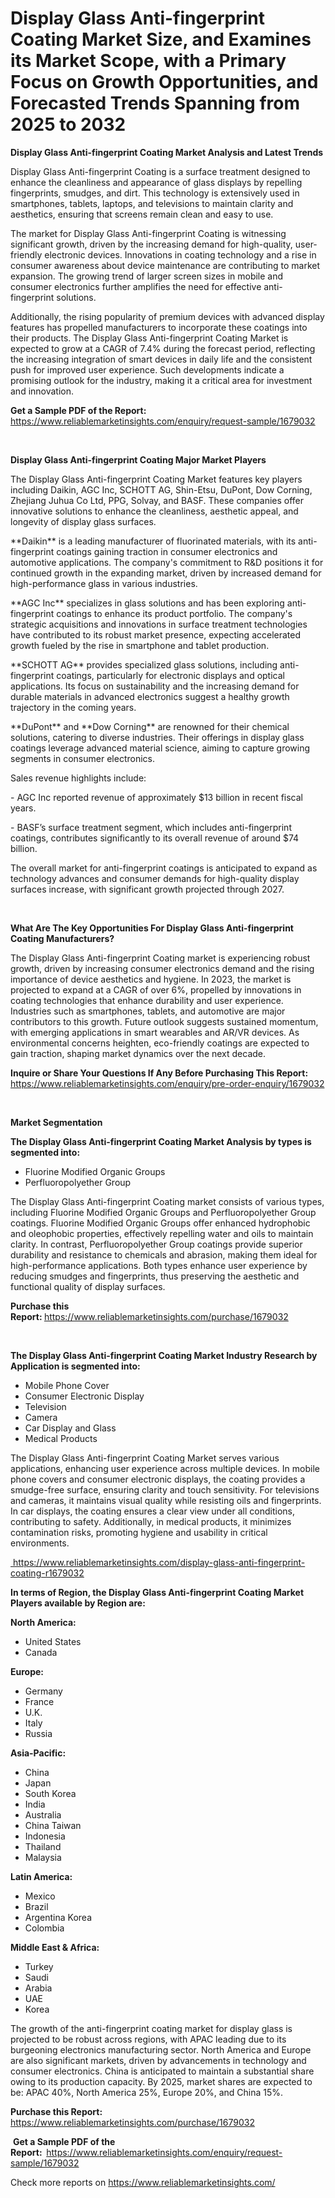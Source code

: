 <p><h1>Display Glass Anti-fingerprint Coating Market Size, and Examines its Market Scope, with a Primary Focus on Growth Opportunities, and Forecasted Trends Spanning from 2025 to 2032</h1></p><p><strong>Display Glass Anti-fingerprint Coating Market Analysis and Latest Trends</strong></p>
<p><p>Display Glass Anti-fingerprint Coating is a surface treatment designed to enhance the cleanliness and appearance of glass displays by repelling fingerprints, smudges, and dirt. This technology is extensively used in smartphones, tablets, laptops, and televisions to maintain clarity and aesthetics, ensuring that screens remain clean and easy to use. </p><p>The market for Display Glass Anti-fingerprint Coating is witnessing significant growth, driven by the increasing demand for high-quality, user-friendly electronic devices. Innovations in coating technology and a rise in consumer awareness about device maintenance are contributing to market expansion. The growing trend of larger screen sizes in mobile and consumer electronics further amplifies the need for effective anti-fingerprint solutions. </p><p>Additionally, the rising popularity of premium devices with advanced display features has propelled manufacturers to incorporate these coatings into their products. The Display Glass Anti-fingerprint Coating Market is expected to grow at a CAGR of 7.4% during the forecast period, reflecting the increasing integration of smart devices in daily life and the consistent push for improved user experience. Such developments indicate a promising outlook for the industry, making it a critical area for investment and innovation.</p></p>
<p><strong>Get a Sample PDF of the Report:&nbsp;</strong> <a href="https://www.reliablemarketinsights.com/enquiry/request-sample/1679032?utm_campaign=2244&utm_medium=2&utm_source=Github&utm_content=ia&utm_term=24032025&utm_id=display-glass-anti-fingerprint-coating">https://www.reliablemarketinsights.com/enquiry/request-sample/1679032</a></p>
<p>&nbsp;</p>
<p><strong>Display Glass Anti-fingerprint Coating Major Market Players</strong></p>
<p><p>The Display Glass Anti-fingerprint Coating Market features key players including Daikin, AGC Inc, SCHOTT AG, Shin-Etsu, DuPont, Dow Corning, Zhejiang Juhua Co Ltd, PPG, Solvay, and BASF. These companies offer innovative solutions to enhance the cleanliness, aesthetic appeal, and longevity of display glass surfaces.</p><p>**Daikin** is a leading manufacturer of fluorinated materials, with its anti-fingerprint coatings gaining traction in consumer electronics and automotive applications. The company's commitment to R&D positions it for continued growth in the expanding market, driven by increased demand for high-performance glass in various industries.</p><p>**AGC Inc** specializes in glass solutions and has been exploring anti-fingerprint coatings to enhance its product portfolio. The company's strategic acquisitions and innovations in surface treatment technologies have contributed to its robust market presence, expecting accelerated growth fueled by the rise in smartphone and tablet production.</p><p>**SCHOTT AG** provides specialized glass solutions, including anti-fingerprint coatings, particularly for electronic displays and optical applications. Its focus on sustainability and the increasing demand for durable materials in advanced electronics suggest a healthy growth trajectory in the coming years.</p><p>**DuPont** and **Dow Corning** are renowned for their chemical solutions, catering to diverse industries. Their offerings in display glass coatings leverage advanced material science, aiming to capture growing segments in consumer electronics. </p><p>Sales revenue highlights include:</p><p>- AGC Inc reported revenue of approximately $13 billion in recent fiscal years.</p><p>- BASF’s surface treatment segment, which includes anti-fingerprint coatings, contributes significantly to its overall revenue of around $74 billion.</p><p>The overall market for anti-fingerprint coatings is anticipated to expand as technology advances and consumer demands for high-quality display surfaces increase, with significant growth projected through 2027.</p></p>
<p>&nbsp;</p>
<p><strong>What Are The Key Opportunities For Display Glass Anti-fingerprint Coating Manufacturers?</strong></p>
<p><p>The Display Glass Anti-fingerprint Coating market is experiencing robust growth, driven by increasing consumer electronics demand and the rising importance of device aesthetics and hygiene. In 2023, the market is projected to expand at a CAGR of over 6%, propelled by innovations in coating technologies that enhance durability and user experience. Industries such as smartphones, tablets, and automotive are major contributors to this growth. Future outlook suggests sustained momentum, with emerging applications in smart wearables and AR/VR devices. As environmental concerns heighten, eco-friendly coatings are expected to gain traction, shaping market dynamics over the next decade.</p></p>
<p><strong>Inquire or Share Your Questions If Any Before Purchasing This Report:</strong> <a href="https://www.reliablemarketinsights.com/enquiry/pre-order-enquiry/1679032?utm_campaign=2244&utm_medium=2&utm_source=Github&utm_content=ia&utm_term=24032025&utm_id=display-glass-anti-fingerprint-coating">https://www.reliablemarketinsights.com/enquiry/pre-order-enquiry/1679032</a></p>
<p>&nbsp;</p>
<p><strong>Market Segmentation</strong></p>
<p><strong>The Display Glass Anti-fingerprint Coating Market Analysis by types is segmented into:</strong></p>
<p><ul><li>Fluorine Modified Organic Groups</li><li>Perfluoropolyether Group</li></ul></p>
<p><p>The Display Glass Anti-fingerprint Coating market consists of various types, including Fluorine Modified Organic Groups and Perfluoropolyether Group coatings. Fluorine Modified Organic Groups offer enhanced hydrophobic and oleophobic properties, effectively repelling water and oils to maintain clarity. In contrast, Perfluoropolyether Group coatings provide superior durability and resistance to chemicals and abrasion, making them ideal for high-performance applications. Both types enhance user experience by reducing smudges and fingerprints, thus preserving the aesthetic and functional quality of display surfaces.</p></p>
<p><strong>Purchase this Report:&nbsp;</strong><a href="https://www.reliablemarketinsights.com/purchase/1679032?utm_campaign=2244&utm_medium=2&utm_source=Github&utm_content=ia&utm_term=24032025&utm_id=display-glass-anti-fingerprint-coating">https://www.reliablemarketinsights.com/purchase/1679032</a></p>
<p>&nbsp;</p>
<p><strong>The Display Glass Anti-fingerprint Coating Market Industry Research by Application is segmented into:</strong></p>
<p><ul><li>Mobile Phone Cover</li><li>Consumer Electronic Display</li><li>Television</li><li>Camera</li><li>Car Display and Glass</li><li>Medical Products</li></ul></p>
<p><p>The Display Glass Anti-fingerprint Coating Market serves various applications, enhancing user experience across multiple devices. In mobile phone covers and consumer electronic displays, the coating provides a smudge-free surface, ensuring clarity and touch sensitivity. For televisions and cameras, it maintains visual quality while resisting oils and fingerprints. In car displays, the coating ensures a clear view under all conditions, contributing to safety. Additionally, in medical products, it minimizes contamination risks, promoting hygiene and usability in critical environments.</p></p>
<p><a href="https://www.reliablemarketinsights.com/display-glass-anti-fingerprint-coating-r1679032?utm_campaign=2244&utm_medium=2&utm_source=Github&utm_content=ia&utm_term=24032025&utm_id=display-glass-anti-fingerprint-coating">&nbsp;https://www.reliablemarketinsights.com/display-glass-anti-fingerprint-coating-r1679032</a></p>
<p><strong>In terms of Region, the Display Glass Anti-fingerprint Coating Market Players available by Region are:</strong></p>
<p>
    <p> <strong> North America: </strong>
        <ul>
            <li>United States</li>
            <li>Canada</li>
        </ul>
        </p> 
    <p> <strong> Europe: </strong>
        <ul>
            <li>Germany</li>
            <li>France</li>
            <li>U.K.</li>
            <li>Italy</li>
            <li>Russia</li>
        </ul>
        </p> 
    <p> <strong> Asia-Pacific: </strong>
        <ul>
            <li>China</li>
            <li>Japan</li>
            <li>South Korea</li>
            <li>India</li>
            <li>Australia</li>
            <li>China Taiwan</li>
            <li>Indonesia</li>
            <li>Thailand</li>
            <li>Malaysia</li>
        </ul>
        </p> 
    <p> <strong> Latin America: </strong>
        <ul>
            <li>Mexico</li>
            <li>Brazil</li>
            <li>Argentina Korea</li>
            <li>Colombia</li>
        </ul>
        </p> 
    <p> <strong> Middle East & Africa: </strong>
        <ul>
            <li>Turkey</li>
            <li>Saudi</li>
            <li>Arabia</li>
            <li>UAE</li>
            <li>Korea</li>
        </ul>
    </p>
    </p>
<p><p>The growth of the anti-fingerprint coating market for display glass is projected to be robust across regions, with APAC leading due to its burgeoning electronics manufacturing sector. North America and Europe are also significant markets, driven by advancements in technology and consumer electronics. China is anticipated to maintain a substantial share owing to its production capacity. By 2025, market shares are expected to be: APAC 40%, North America 25%, Europe 20%, and China 15%.</p></p>
<p><strong>Purchase this Report: </strong><a href="https://www.reliablemarketinsights.com/purchase/1679032?utm_campaign=2244&utm_medium=2&utm_source=Github&utm_content=ia&utm_term=24032025&utm_id=display-glass-anti-fingerprint-coating">https://www.reliablemarketinsights.com/purchase/1679032</a></p>
<p>&nbsp;<strong>Get a Sample PDF of the Report:&nbsp;&nbsp;</strong><a href="https://www.reliablemarketinsights.com/enquiry/request-sample/1679032?utm_campaign=2244&utm_medium=2&utm_source=Github&utm_content=ia&utm_term=24032025&utm_id=display-glass-anti-fingerprint-coating">https://www.reliablemarketinsights.com/enquiry/request-sample/1679032</a></p>
<p><strong></strong></p>
<p>Check more reports on <a href="https://www.reliablemarketinsights.com/?utm_campaign=2244&utm_medium=2&utm_source=Github&utm_content=ia&utm_term=24032025&utm_id=display-glass-anti-fingerprint-coating">https://www.reliablemarketinsights.com/</a></p>